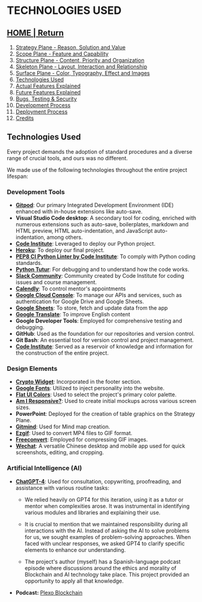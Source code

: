 # TECHNOLOGIES USED

## [HOME | Return](https://github.com/plexoio/tenam/blob/main/README.md)

1. [Strategy Plane - Reason, Solution and Value](https://github.com/plexoio/tenam/blob/main/documentation/assets/readme/strategy.md)
2. [Scope Plane - Feature and Capability](https://github.com/plexoio/tenam/blob/main/documentation/assets/readme/scope.md)
3. [Structure Plane - Content, Priority and Organization](https://github.com/plexoio/tenam/blob/main/documentation/assets/readme/structure.md)
4. [Skeleton Plane - Layout, Interaction and Relationship](https://github.com/plexoio/tenam/blob/main/documentation/assets/readme/skeleton.md)
5. [Surface Plane - Color, Typography, Effect and Images](https://github.com/plexoio/tenam/blob/main/documentation/assets/readme/surface.md)
6. [Technologies Used](https://github.com/plexoio/tenam/blob/main/documentation/assets/readme/technologies.md)
7. [Actual Features Explained](https://github.com/plexoio/tenam/blob/main/documentation/assets/readme/actual_features.md)
8. [Future Features Explained](https://github.com/plexoio/tenam/blob/main/documentation/assets/readme/future_features.md)
9. [Bugs, Testing & Security](https://github.com/plexoio/tenam/blob/main/documentation/assets/readme/bugs_testing.md)
10. [Development Process](https://github.com/plexoio/tenam/blob/main/documentation/assets/readme/development.md)
11. [Deployment Process](https://github.com/plexoio/tenam/blob/main/documentation/assets/readme/deployment.md)
12. [Credits](https://github.com/plexoio/tenam/blob/main/documentation/assets/readme/credits.md)

## Technologies Used <a name="technologies"></a>

Every project demands the adoption of standard procedures and a diverse range of crucial tools, and ours was no different.

We made use of the following technologies throughout the entire project lifespan:

### Development Tools
- **[Gitpod](https://gitpod.io/plexoio)**: Our primary Integrated Development Environment (IDE) enhanced with in-house extensions like auto-save.
- **Visual Studio Code desktop**: A secondary tool for coding, enriched with numerous extensions such as auto-save, boilerplates, markdown and HTML preview, HTML auto-indentation, and JavaScript auto-indentation, among others.
- **[Code Institute](https://github.com/Code-Institute-Org/p3-template)**: Leveraged to deploy our Python project.
- **[Heroku](https://heroku.com/)**: To deploy our final project.
- **[PEP8 CI Python Linter by Code Institute](https://pep8ci.herokuapp.com/)**: To comply with Python coding standards.
- **[Python Tutur](https://pythontutor.com/)**: For debugging and to understand how the code works.
- **[Slack Community](https://slack.com/)**: Community created by Code Institute for coding issues and course management.
- **[Calendly](https://calendly.com/)**: To control mentor's appointments
- **[Google Cloud Console](https://console.cloud.google.com/)**: To manage our APIs and services, such as authentication for Google Drive and Google Sheets.
- **[Google Sheets](https://docs.google.com/spreadsheets/u/0/)**: To store, fetch and update data from the app
- **[Google Translate](https://translate.google.com/)**: To improve English content
- **Google Developer Tools**: Employed for comprehensive testing and debugging.
- **GitHub**: Used as the foundation for our repositories and version control.
- **Git Bash**: An essential tool for version control and project management.
- **[Code Institute](https://codeinstitute.net/)**: Served as a reservoir of knowledge and information for the construction of the entire project.

### Design Elements
- **[Crypto Widget](https://www.cryptohopper.com/)**: Incorporated in the footer section.
- **[Google Fonts](https://fonts.google.com/)**: Utilized to inject personality into the website.
- **[Flat UI Colors](https://flatuicolors.com/)**: Used to select the project's primary color palette.
- **[Am I Responsive?](https://ui.dev/amiresponsive)**: Used to create initial mockups across various screen sizes.
- **PowerPoint**: Deployed for the creation of table graphics on the Strategy Plane.
- **[Gitmind](https://gitmind.com/)**: Used for Mind map creation.
- **[Ezgif](https://ezgif.com/video-to-gif)**: Used to convert MP4 files to GIF format.
- **[Freeconvert](https://www.freeconvert.com/gif-compressor)**: Employed for compressing GIF images.
- **[Wechat](https://www.wechat.com/)**: A versatile Chinese desktop and mobile app used for quick screenshots, editing, and cropping.

### Artificial Intelligence (AI)

- **[ChatGPT-4](https://chat.openai.com/chat)**: Used for consultation, copywriting, proofreading, and assistance with various routine tasks:

  - We relied heavily on GPT4 for this iteration, using it as a tutor or mentor when complexities arose. It was instrumental in identifying various modules and libraries and explaining their use. 

  - It is crucial to mention that we maintained responsibility during all interactions with the AI. Instead of asking the AI to solve problems for us, we sought examples of problem-solving approaches. When faced with unclear responses, we asked GPT4 to clarify specific elements to enhance our understanding.

  - The project's author (myself) has a Spanish-language podcast episode where discussions around the ethics and morality of Blockchain and AI technology take place. This project provided an opportunity to apply all that knowledge.

- **Podcast:** [Plexo Blockchain](https://podcasters.spotify.com/pod/show/plexoblockchain)
